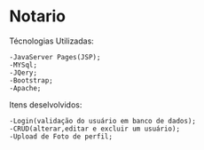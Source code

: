 # Notario
Técnologias Utilizadas:

	-JavaServer Pages(JSP);
	-MYSql;
	-JQery;
	-Bootstrap;
	-Apache;
	
Itens deselvolvidos: 
	
	-Login(validação do usuário em banco de dados);
	-CRUD(alterar,editar e excluir um usuário);
	-Upload de Foto de perfil;
		
	
